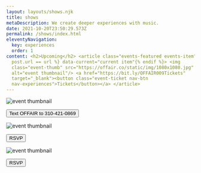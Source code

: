 ```yaml
---
layout: layouts/shows.njk
title: shows
metaDescription: We create deeper experiences with music.
date: 2021-10-20T23:50:29.573Z
permalink: /shows/index.html
eleventyNavigation:
  key: experiences
  order: 1
content: <h2>Upcoming</h2> <article class="events-featured events-item"{% if
  post.url == url %} data-current="current item"{% endif %}> <img
  class="event-thumb" src="https://offair.co/static/img/1080x1080.jpg"
  alt="event thumbnail"/> <a href="https://bit.ly/OFFAIR009Tickets"
  target="_blank"><button class="event-ticket nav-btn
  nav-experiences">Tickets</button></a> </article>
---
```

<!--  START ROW --><section class="events-container"><!--  START ROW -->

<!--  Event 1 --><article class="events-featured events-item">

<img class="event-thumb" src="https://offair.co/static/img/image-from-ios.jpg" alt="event thumbnail"/>

<a href="<https://offair.co/static/img/image-from-ios.jpg>" target="_blank"><button class="event-ticket nav-btn nav-experiences">Text OFFAIR to 310-421-0869</button></a>

</article>

<!--  Event 2 --><article class="events-featured events-item">

<img class="event-thumb" src="https://offair.co/static/img/envelop.jpg" alt="event thumbnail"/>

<a href="https://linktr.ee/offair" target="_blank"><button class="event-ticket nav-btn nav-experiences">RSVP</button></a>

</article>

<!--  Event 3 --><article class="events-featured events-item">

<img class="event-thumb" src="https://offair.co/static/img/offair_paulithepsm_ns_1x1.jpg" alt="event thumbnail"/>

<a href="https://bit.ly/17OFFAIRPAULI" target="_blank"><button class="event-ticket nav-btn nav-experiences">RSVP</button></a>

</article>

<!--  END ROW --></section><!--  END ROW -->